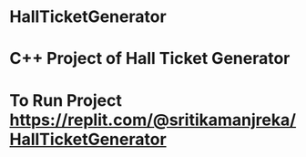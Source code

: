 # HallTicketGenerator
# C++ Project of Hall Ticket Generator
# To Run Project https://replit.com/@sritikamanjreka/HallTicketGenerator
